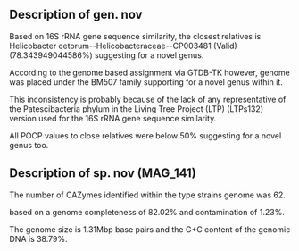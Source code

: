 ## Description of gen. nov

Based on 16S rRNA gene sequence similarity, the closest relatives is
Helicobacter cetorum--Helicobacteraceae--CP003481 (Valid) (78.343949044586%)
suggesting for a novel genus. 

According to the genome based assignment via GTDB-TK however, 
genome was placed under the BM507 family supporting for a novel genus within it.

This inconsistency is probably because of the lack of any representative of the Patescibacteria phylum in the Living Tree Project (LTP) (LTPs132) version used for the 16S rRNA gene sequence similarity.

All POCP values to close relatives were below 50% suggesting for a novel genus too. 



## Description of  sp. nov (MAG_141)

The number of CAZymes identified within the type strains genome was 62. 


based on a genome completeness of 82.02% and contamination of 1.23%.

The genome size is 1.31Mbp base pairs and the G+C content of the genomic DNA is 38.79%.



